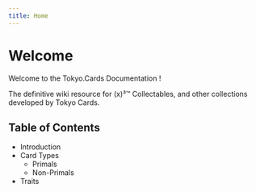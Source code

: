 ```yaml
---
title: Home
---
```


# Welcome

Welcome to the Tokyo.Cards Documentation !

The definitive wiki resource for (x)³™ Collectables, and other collections developed by Tokyo Cards.


## Table of Contents 

- Introduction 
- Card Types
  - Primals
  - Non-Primals
- Traits
